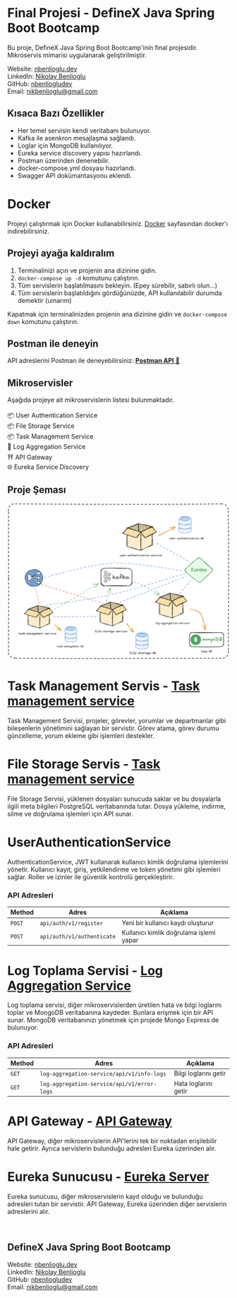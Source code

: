 
# Final Projesi - DefineX Java Spring Boot Bootcamp

Bu proje, DefineX Java Spring Boot Bootcamp'inin final projesidir. Mikroservis mimarisi uygulanarak geliştirilmiştir.

Website: [nbenlioglu.dev](https://www.nbenlioglu.dev/)<br>
LinkedIn: [Nikolay Benlioglu](https://www.linkedin.com/in/nikolay-benlioglu/)<br>
GitHub: [nbenliogludev](https://github.com/nbenliogludev)<br>
Email: [nikbenlioglu@gmail.com](mailto:nikbenlioglu@gmail.com)

## Kısaca Bazı Özellikler

- Her temel servisin kendi veritabanı bulunuyor.
- Kafka ile asenkron mesajlaşma sağlandı.
- Loglar için MongoDB kullanılıyor.
- Eureka service discovery yapısı hazırlandı.
- Postman üzerinden denenebilir.
- docker-compose.yml dosyası hazırlandı.
- Swagger API dokümantasyonu eklendi.

# Docker

Projeyi çalıştırmak için Docker kullanabilirsiniz. [Docker](https://www.docker.com/products/docker-desktop) sayfasından docker'ı indirebilirsiniz.

## Projeyi ayağa kaldıralım

1. Terminalinizi açın ve projenin ana dizinine gidin.
2. `docker-compose up -d` komutunu çalıştırın.
3. Tüm servislerin başlatılmasını bekleyin. (Epey sürebilir, sabırlı olun...)
4. Tüm servislerin başlatıldığını gördüğünüzde, API kullanılabilir durumda demektir (umarım)

Kapatmak için terminalinizden projenin ana dizinine gidin ve `docker-compose down` komutunu çalıştırın.

## Postman ile deneyin
API adreslerini Postman ile deneyebilirsiniz: [**Postman API** 🚀](https://documenter.getpostman.com/view/5602393/2sA3kVj1Xz)

## Mikroservisler

Aşağıda projeye ait mikroservislerin listesi bulunmaktadır.<br>
<br>📦 User Authentication Service
<br>📦 File Storage Service
<br>📦 Task Management Service
<br>🐝 Log Aggregation Service
<br>⛩️ API Gateway
<br>🌐 Eureka Service Discovery


## Proje Şeması

![Proje Diyagramı](images/definex-project-diagram.png)

# Task Management Servis - [Task management service](task-management-service)

Task Management Servisi, projeler, görevler, yorumlar ve departmanlar gibi bileşenlerin yönetimini sağlayan bir servistir. Görev atama, görev durumu güncelleme, yorum ekleme gibi işlemleri destekler.

# File Storage Servis - [Task management service](file-storage-service)

File Storage Servisi, yüklenen dosyaları sunucuda saklar ve bu dosyalarla ilgili meta bilgileri PostgreSQL veritabanında tutar. Dosya yükleme, indirme, silme ve doğrulama işlemleri için API sunar.

# UserAuthenticationService

AuthenticationService, JWT kullanarak kullanıcı kimlik doğrulama işlemlerini yönetir. Kullanıcı kayıt, giriş, yetkilendirme ve token yönetimi gibi işlemleri sağlar. Roller ve izinler ile güvenlik kontrolü gerçekleştirir.

### API Adresleri

| Method | Adres                      | Açıklama                                |
|--------|----------------------------|-----------------------------------------|
| `POST` | `api/auth/v1/register`     | Yeni bir kullanıcı kaydı oluşturur      |
| `POST` | `api/auth/v1/authenticate` | Kullanıcı kimlik doğrulama işlemi yapar |


# Log Toplama Servisi - [Log Aggregation Service](log-aggregation-service)

Log toplama servisi, diğer mikroservislerden üretilen hata ve bilgi loglarını toplar ve MongoDB veritabanına kaydeder.
Bunlara erişmek için bir API sunar. MongoDB veritabanınızı yönetmek için projede Mongo Express de bulunuyor.

### API Adresleri

| Method | Adres                                      | Açıklama              |
|--------|--------------------------------------------|-----------------------|
| `GET`  | `log-aggregation-service/api/v1/info-logs` | Bilgi loglarını getir |
| `GET`  | `log-aggregation-service/api/v1/error-logs`| Hata loglarını getir  |

# API Gateway - [API Gateway](api-gateway)

API Gateway, diğer mikroservislerin API'lerini tek bir noktadan erişilebilir hale getirir. Ayrıca servislerin bulunduğu adresleri Eureka üzerinden alır.

# Eureka Sunucusu - [Eureka Server](eureka-server)

Eureka sunucusu, diğer mikroservislerin kayıt olduğu ve bulunduğu adresleri tutan bir servistir. API Gateway, Eureka üzerinden diğer servislerin adreslerini alır.

<br>

## DefineX Java Spring Boot Bootcamp

Website: [nbenlioglu.dev](https://www.nbenlioglu.dev/)<br>
LinkedIn: [Nikolay Benlioglu](https://www.linkedin.com/in/nikolay-benlioglu/)<br>
GitHub: [nbenliogludev](https://github.com/nbenliogludev)<br>
Email: [nikbenlioglu@gmail.com](mailto:nikbenlioglu@gmail.com)
